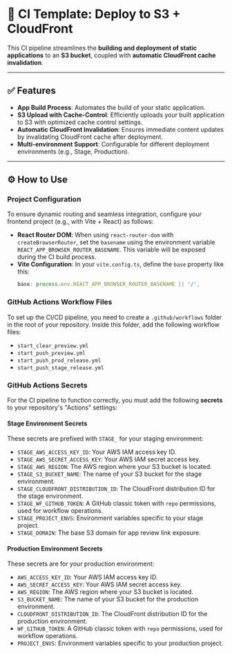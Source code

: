 # 🚀 CI Template: Deploy to S3 + CloudFront

This CI pipeline streamlines the **building and deployment of static applications** to an **S3 bucket**, coupled with **automatic CloudFront cache invalidation**.

-----

## ✅ Features

  * **App Build Process**: Automates the build of your static application.
  * **S3 Upload with Cache-Control**: Efficiently uploads your built application to S3 with optimized cache control settings.
  * **Automatic CloudFront Invalidation**: Ensures immediate content updates by invalidating CloudFront cache after deployment.
  * **Multi-environment Support**: Configurable for different deployment environments (e.g., Stage, Production).

-----

## ⚙️ How to Use

### Project Configuration

To ensure dynamic routing and seamless integration, configure your frontend project (e.g., with Vite + React) as follows:

  * **React Router DOM**: When using `react-router-dom` with `createBrowserRouter`, set the `basename` using the environment variable `REACT_APP_BROWSER_ROUTER_BASENAME`. This variable will be exposed during the CI build process.
  * **Vite Configuration**: In your `vite.config.ts`, define the `base` property like this:
    ```typescript
    base: process.env.REACT_APP_BROWSER_ROUTER_BASENAME || '/',
    ```

### GitHub Actions Workflow Files

To set up the CI/CD pipeline, you need to create a `.github/workflows` folder in the root of your repository. Inside this folder, add the following workflow files:

  * `start_clear_preview.yml`
  * `start_push_preview.yml`
  * `start_push_prod_release.yml`
  * `start_push_stage_release.yml`

### GitHub Actions Secrets

For the CI pipeline to function correctly, you must add the following **secrets** to your repository's "Actions" settings:

#### Stage Environment Secrets

These secrets are prefixed with `STAGE_` for your staging environment:

  * `STAGE_AWS_ACCESS_KEY_ID`: Your AWS IAM access key ID.
  * `STAGE_AWS_SECRET_ACCESS_KEY`: Your AWS IAM secret access key.
  * `STAGE_AWS_REGION`: The AWS region where your S3 bucket is located.
  * `STAGE_S3_BUCKET_NAME`: The name of your S3 bucket for the stage environment.
  * `STAGE_CLOUDFRONT_DISTRIBUTION_ID`: The CloudFront distribution ID for the stage environment.
  * `STAGE_WF_GITHUB_TOKEN`: A GitHub classic token with `repo` permissions, used for workflow operations.
  * `STAGE_PROJECT_ENVS`: Environment variables specific to your stage project.
  * `STAGE_DOMAIN`: The base S3 domain for app review link exposure.

#### Production Environment Secrets

These secrets are for your production environment:

  * `AWS_ACCESS_KEY_ID`: Your AWS IAM access key ID.
  * `AWS_SECRET_ACCESS_KEY`: Your AWS IAM secret access key.
  * `AWS_REGION`: The AWS region where your S3 bucket is located.
  * `S3_BUCKET_NAME`: The name of your S3 bucket for the production environment.
  * `CLOUDFRONT_DISTRIBUTION_ID`: The CloudFront distribution ID for the production environment.
  * `WF_GITHUB_TOKEN`: A GitHub classic token with `repo` permissions, used for workflow operations.
  * `PROJECT_ENVS`: Environment variables specific to your production project.